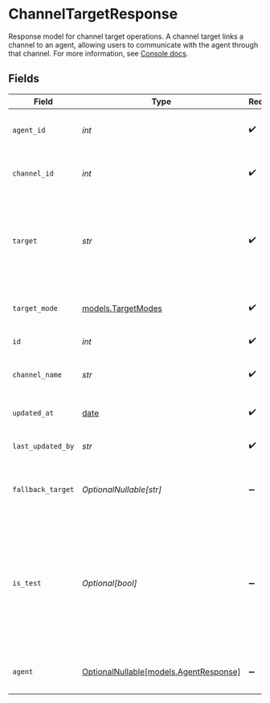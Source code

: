 # ChannelTargetResponse

Response model for channel target operations.
A channel target links a channel to an agent, allowing users to communicate with the agent
through that channel. For more information, see
[Console docs](https://docs.syllable.ai/Resources/Channels).


## Fields

| Field                                                                                                                                                                                                                                                                | Type                                                                                                                                                                                                                                                                 | Required                                                                                                                                                                                                                                                             | Description                                                                                                                                                                                                                                                          | Example                                                                                                                                                                                                                                                              |
| -------------------------------------------------------------------------------------------------------------------------------------------------------------------------------------------------------------------------------------------------------------------- | -------------------------------------------------------------------------------------------------------------------------------------------------------------------------------------------------------------------------------------------------------------------- | -------------------------------------------------------------------------------------------------------------------------------------------------------------------------------------------------------------------------------------------------------------------- | -------------------------------------------------------------------------------------------------------------------------------------------------------------------------------------------------------------------------------------------------------------------- | -------------------------------------------------------------------------------------------------------------------------------------------------------------------------------------------------------------------------------------------------------------------- |
| `agent_id`                                                                                                                                                                                                                                                           | *int*                                                                                                                                                                                                                                                                | :heavy_check_mark:                                                                                                                                                                                                                                                   | The internal ID of the agent associated with the channel target                                                                                                                                                                                                      | 1                                                                                                                                                                                                                                                                    |
| `channel_id`                                                                                                                                                                                                                                                         | *int*                                                                                                                                                                                                                                                                | :heavy_check_mark:                                                                                                                                                                                                                                                   | The internal ID of the channel associated with the channel target                                                                                                                                                                                                    | 1                                                                                                                                                                                                                                                                    |
| `target`                                                                                                                                                                                                                                                             | *str*                                                                                                                                                                                                                                                                | :heavy_check_mark:                                                                                                                                                                                                                                                   | The name of the channel target. Must correspond to an organization-level target (available targets can be fetched from `/channels/available-targets`).                                                                                                               | +19995551234                                                                                                                                                                                                                                                         |
| `target_mode`                                                                                                                                                                                                                                                        | [models.TargetModes](../models/targetmodes.md)                                                                                                                                                                                                                       | :heavy_check_mark:                                                                                                                                                                                                                                                   | Available modes (communication methods) for channel targets.                                                                                                                                                                                                         |                                                                                                                                                                                                                                                                      |
| `id`                                                                                                                                                                                                                                                                 | *int*                                                                                                                                                                                                                                                                | :heavy_check_mark:                                                                                                                                                                                                                                                   | The internal ID of the channel target                                                                                                                                                                                                                                | 1                                                                                                                                                                                                                                                                    |
| `channel_name`                                                                                                                                                                                                                                                       | *str*                                                                                                                                                                                                                                                                | :heavy_check_mark:                                                                                                                                                                                                                                                   | The name of the channel associated with the channel target                                                                                                                                                                                                           | +19995551234                                                                                                                                                                                                                                                         |
| `updated_at`                                                                                                                                                                                                                                                         | [date](https://docs.python.org/3/library/datetime.html#date-objects)                                                                                                                                                                                                 | :heavy_check_mark:                                                                                                                                                                                                                                                   | Timestamp of the most recent update to the channel target                                                                                                                                                                                                            | 2024-01-01T00:00:00Z                                                                                                                                                                                                                                                 |
| `last_updated_by`                                                                                                                                                                                                                                                    | *str*                                                                                                                                                                                                                                                                | :heavy_check_mark:                                                                                                                                                                                                                                                   | Email of the user who last updated the channel target                                                                                                                                                                                                                | user@email.com                                                                                                                                                                                                                                                       |
| `fallback_target`                                                                                                                                                                                                                                                    | *OptionalNullable[str]*                                                                                                                                                                                                                                              | :heavy_minus_sign:                                                                                                                                                                                                                                                   | The fallback for the channel target (currently only supported for "voice" mode)                                                                                                                                                                                      | +19995551235                                                                                                                                                                                                                                                         |
| `is_test`                                                                                                                                                                                                                                                            | *Optional[bool]*                                                                                                                                                                                                                                                     | :heavy_minus_sign:                                                                                                                                                                                                                                                   | Whether the channel target is intended for testing. If true, any sessions created through this target will be labeled as a test session (i.e., will not be included in dashboard data and can easily be filtered out in the Sessions screen in the SyllableConsole). | true                                                                                                                                                                                                                                                                 |
| `agent`                                                                                                                                                                                                                                                              | [OptionalNullable[models.AgentResponse]](../models/agentresponse.md)                                                                                                                                                                                                 | :heavy_minus_sign:                                                                                                                                                                                                                                                   | Definition of the agent with which the channel target is associated.                                                                                                                                                                                                 |                                                                                                                                                                                                                                                                      |